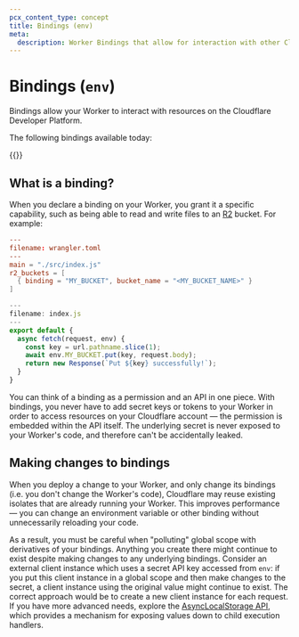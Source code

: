 ```yaml
---
pcx_content_type: concept
title: Bindings (env)
meta:
  description: Worker Bindings that allow for interaction with other Cloudflare Resources.
---
```


# Bindings (`env`)

Bindings allow your Worker to interact with resources on the Cloudflare Developer Platform.

The following bindings available today:

{{<directory-listing showDescriptions="true">}}

## What is a binding?

When you declare a binding on your Worker, you grant it a specific capability, such as being able to read and write files to an [R2](/r2/) bucket. For example:

```toml
---
filename: wrangler.toml
---
main = "./src/index.js"
r2_buckets = [
  { binding = "MY_BUCKET", bucket_name = "<MY_BUCKET_NAME>" }
]
```

```js
---
filename: index.js
---
export default {
  async fetch(request, env) {
    const key = url.pathname.slice(1);
    await env.MY_BUCKET.put(key, request.body);
    return new Response(`Put ${key} successfully!`);
  }
}
```

You can think of a binding as a permission and an API in one piece. With bindings, you never have to add secret keys or tokens to your Worker in order to access resources on your Cloudflare account — the permission is embedded within the API itself. The underlying secret is never exposed to your Worker's code, and therefore can't be accidentally leaked.

## Making changes to bindings

When you deploy a change to your Worker, and only change its bindings (i.e. you don't change the Worker's code), Cloudflare may reuse existing isolates that are already running your Worker. This improves performance — you can change an environment variable or other binding without unnecessarily reloading your code.

As a result, you must be careful when "polluting" global scope with derivatives of your bindings. Anything you create there might continue to exist despite making changes to any underlying bindings. Consider an external client instance which uses a secret API key accessed from `env`: if you put this client instance in a global scope and then make changes to the secret, a client instance using the original value might continue to exist. The correct approach would be to create a new client instance for each request. If you have more advanced needs, explore the [AsyncLocalStorage API](/workers/runtime-apis/nodejs/asynclocalstorage/), which provides a mechanism for exposing values down to child execution handlers.
